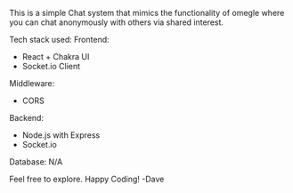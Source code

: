 This is a simple Chat system that mimics the functionality of omegle where you can chat anonymously with others via shared interest.

Tech stack used:
Frontend:
- React + Chakra UI
- Socket.io Client

Middleware:
- CORS

Backend:
- Node.js with Express
- Socket.io

Database: N/A

Feel free to explore. Happy Coding!
-Dave
